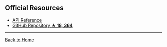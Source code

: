 ## Official Resources

- [API Reference](https://api.postcss.org/)
- [GitHub Repository **★ 18, 364**](https://github.com/postcss/postcss)

---

[Back to Home](https://github.com/jdrgomes/awesome-postcss)
